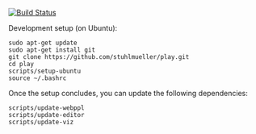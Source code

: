 [![Build Status](https://travis-ci.org/stuhlmueller/play.svg?branch=gh-pages)](https://travis-ci.org/stuhlmueller/play)

Development setup (on Ubuntu):

~~~~
sudo apt-get update
sudo apt-get install git
git clone https://github.com/stuhlmueller/play.git
cd play
scripts/setup-ubuntu
source ~/.bashrc
~~~~

Once the setup concludes, you can update the following dependencies:

~~~~
scripts/update-webppl
scripts/update-editor
scripts/update-viz
~~~~
